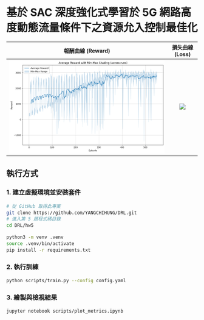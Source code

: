 # 基於 SAC 深度強化式學習於 5G 網路高度動態流量條件下之資源允入控制最佳化

| 報酬曲線 (Reward) | 損失曲線 (Loss) |
|:-----------------:|:---------------:|
| ![](static/reward.png) | ![](/static/loss.png) |

## 執行方式

### 1. 建立虛擬環境並安裝套件

```bash
# 從 GitHub 取得此專案
git clone https://github.com/YANGCHIHUNG/DRL.git
# 進入第 5 題程式碼目錄
cd DRL/hw5
```

```bash
python3 -m venv .venv
source .venv/bin/activate
pip install -r requirements.txt
```

### 2. 執行訓練
```bash
python scripts/train.py --config config.yaml
```

### 3. 繪製與檢視結果
```bash
jupyter notebook scripts/plot_metrics.ipynb
```
